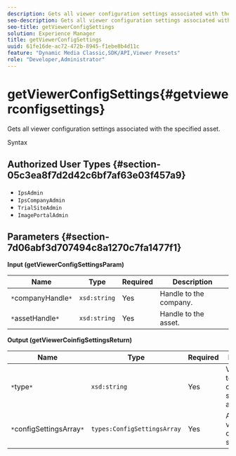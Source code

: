 ```yaml
---
description: Gets all viewer configuration settings associated with the specified asset.
seo-description: Gets all viewer configuration settings associated with the specified asset.
seo-title: getViewerConfigSettings
solution: Experience Manager
title: getViewerConfigSettings
uuid: 61fe16de-ac72-472b-8945-f1ebe8b4d11c
feature: "Dynamic Media Classic,SDK/API,Viewer Presets"
role: "Developer,Administrator"
---
```


# getViewerConfigSettings{#getviewerconfigsettings}

Gets all viewer configuration settings associated with the specified asset.

 Syntax 

## Authorized User Types {#section-05c3ea8f7d2d42c6bf7af63e03f457a9}

* `IpsAdmin` 
* `IpsCompanyAdmin` 
* `TrialSiteAdmin` 
* `ImagePortalAdmin`

## Parameters {#section-7d06abf3d707494c8a1270c7fa1477f1}

**Input (getViewerConfigSettingsParam)** 

|  Name  | Type  | Required  | Description  |
|---|---|---|---|
|  `*`companyHandle`*`  | `xsd:string`  | Yes  | Handle to the company.  |
|  `*`assetHandle`*`  | `xsd:string`  | Yes  | Handle to the asset.  |

**Output (getViewerCoinfigSettingsReturn)** 

|  Name  | Type  | Required  | Description  |
|---|---|---|---|
|  `*`type`*`  | `xsd:string`  | Yes  | Viewer type to which the configuration settings apply.  |
|  `*`configSettingsArray`*`  | `types:ConfigSettingsArray`  | Yes  | Array of viewer configuration settings.  |

